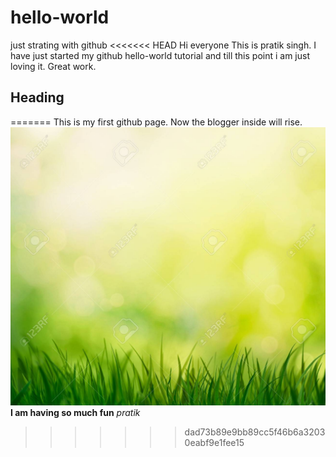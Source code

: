 # hello-world
just strating with github
<<<<<<< HEAD
Hi everyone
This is pratik singh. I have just started my github hello-world tutorial and till this point i am 
just loving it. Great work.
## Heading
=======
This is my first github page. Now the blogger inside will rise.
![nature](nature.jpg)
**I am having so much fun**
*pratik*
>>>>>>> dad73b89e9bb89cc5f46b6a32030eabf9e1fee15
